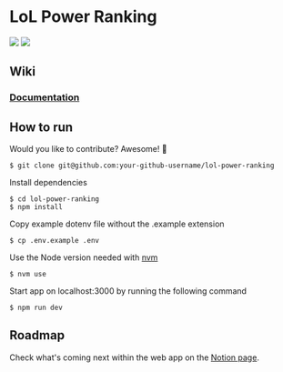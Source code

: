 # LoL Power Ranking

[![](https://img.shields.io/security-headers?style=flat-square&url=https%3A%2F%2Flol-power-ranking.app%2F)](https://shields.io/)
[![](https://img.shields.io/github/deployments/arnaudmanaranche/lol-power-ranking/production?label=Vercel&style=flat-square)](https://shields.io/)

## Wiki

### [Documentation](https://github.com/arnaudmanaranche/lol-power-ranking/wiki/Documentation)

## How to run

Would you like to contribute? Awesome! 👏

    $ git clone git@github.com:your-github-username/lol-power-ranking

Install dependencies

    $ cd lol-power-ranking
    $ npm install

Copy example dotenv file without the .example extension

    $ cp .env.example .env

Use the Node version needed with [nvm](https://github.com/nvm-sh/nvm#installing-and-updating)

    $ nvm use

Start app on localhost:3000 by running the following command

    $ npm run dev

## Roadmap

Check what's coming next within the web app on the [Notion page](https://enaut.notion.site/a2af6ae9e2c54c2f84e00487915985a9?v=4a974d2f2a6741aaa3fb2ef2cc87216c).
